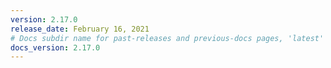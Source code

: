 ```yaml
---
version: 2.17.0
release_date: February 16, 2021
# Docs subdir name for past-releases and previous-docs pages, 'latest' is always used on the main download page.
docs_version: 2.17.0
---
```

